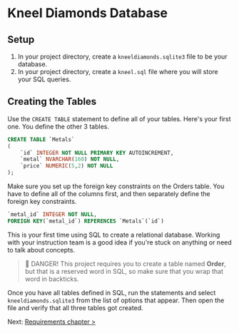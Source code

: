 # Kneel Diamonds Database

## Setup

1. In your project directory, create a `kneeldiamonds.sqlite3` file to be your database.
2. In your project directory, create a `kneel.sql` file where you will store your SQL queries.

## Creating the Tables

Use the `CREATE TABLE` statement to define all of your tables. Here's your first one. You define the other 3 tables.

```sql
CREATE TABLE `Metals`
(
    `id` INTEGER NOT NULL PRIMARY KEY AUTOINCREMENT,
    `metal` NVARCHAR(160) NOT NULL,
    `price` NUMERIC(5,2) NOT NULL
);
```

Make sure you set up the foreign key constraints on the Orders table. You have to define all of the columns first, and then separately define the foreign key constraints.

```sql
`metal_id` INTEGER NOT NULL,
FOREIGN KEY(`metal_id`) REFERENCES `Metals`(`id`)
```

This is your first time using SQL to create a relational database. Working with your instruction team is a good idea if you're stuck on anything or need to talk about concepts.

> 🧨 DANGER! This project requires you to create a table named **Order**, but that is a reserved word in SQL, so make sure that you wrap that word in backticks.

Once you have all tables defined in SQL, run the statements and select `kneeldiamonds.sqlite3` from the list of options that appear. Then open the file and verify that all three tables got created.

Next: [Requirements chapter >](./KD_REQUIREMENTS.md)